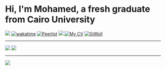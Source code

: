 # Hi, I'm Mohamed, a fresh graduate from Cairo University

[![](https://visitcount.itsvg.in/api?id=MH0386&label=Profile%20Views&color=12&icon=0&pretty=true)](https://visitcount.itsvg.in/analytics/MH0386)
[![wakatime](https://wakatime.com/badge/user/e4d8d817-59ad-4a5a-8eb5-e35ff92d6626.svg)](https://wakatime.com/@MH0386)
[![Peerlist](https://img.shields.io/badge/Peerlist-gray)](https://peerlist.io/mh0386)
[![](https://www.codewars.com/users/MH0386/badges/micro)](https://www.codewars.com/users/MH0386)
[![My CV](https://img.shields.io/badge/My%20CV-My%20CV)](https://github.com/MH0386/MH0386/blob/main/resume.pdf)
[![GitRoll](https://img.shields.io/badge/GitRoll-blue)](https://gitroll.io/profile/uZb4MEBrxYReBqPwHa4MWRdtFmg03)

---

![](https://github-readme-stats.vercel.app/api?username=MH0386&theme=github_dark&show_icons=true&hide_border=true&include_all_commits=true&count_private=true&&show=reviews,discussions_started,discussions_answered,prs_merged,prs_merged_percentage)
![](https://github-readme-activity-graph.vercel.app/graph?username=MH0386&radius=16&theme=react&area=true&order=5)

---

![](https://wakatime.com/share/@MH0386/3a81e9d2-c6fa-4402-82fd-dd0b84107d5a.svg)
